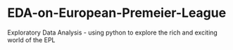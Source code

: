 # EDA-on-European-Premeier-League
Exploratory Data Analysis - using python to explore the rich and exciting world of the EPL
